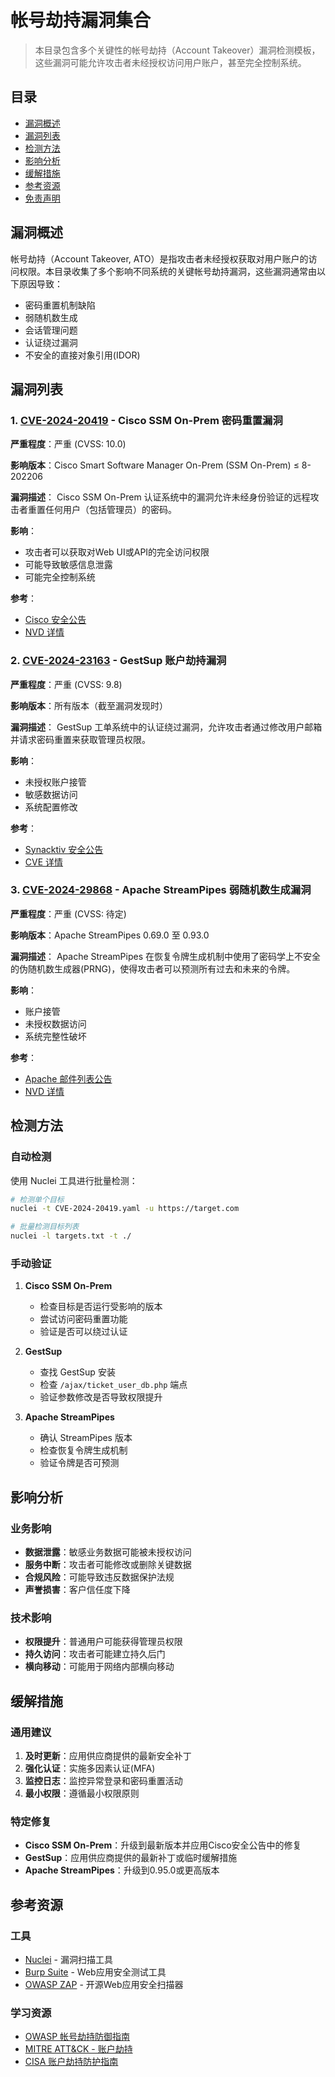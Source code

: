 # 帐号劫持漏洞集合

> 本目录包含多个关键性的帐号劫持（Account Takeover）漏洞检测模板，这些漏洞可能允许攻击者未经授权访问用户账户，甚至完全控制系统。

## 目录

- [漏洞概述](#漏洞概述)
- [漏洞列表](#漏洞列表)
- [检测方法](#检测方法)
- [影响分析](#影响分析)
- [缓解措施](#缓解措施)
- [参考资源](#参考资源)
- [免责声明](#免责声明)

## 漏洞概述

帐号劫持（Account Takeover, ATO）是指攻击者未经授权获取对用户账户的访问权限。本目录收集了多个影响不同系统的关键帐号劫持漏洞，这些漏洞通常由以下原因导致：

- 密码重置机制缺陷
- 弱随机数生成
- 会话管理问题
- 认证绕过漏洞
- 不安全的直接对象引用(IDOR)

## 漏洞列表

### 1. [CVE-2024-20419](CVE-2024-20419.yaml) - Cisco SSM On-Prem 密码重置漏洞

**严重程度**：严重 (CVSS: 10.0)

**影响版本**：Cisco Smart Software Manager On-Prem (SSM On-Prem) ≤ 8-202206

**漏洞描述**：
Cisco SSM On-Prem 认证系统中的漏洞允许未经身份验证的远程攻击者重置任何用户（包括管理员）的密码。

**影响**：
- 攻击者可以获取对Web UI或API的完全访问权限
- 可能导致敏感信息泄露
- 可能完全控制系统

**参考**：
- [Cisco 安全公告](https://sec.cloudapps.cisco.com/security/center/content/CiscoSecurityAdvisory/cisco-sa-cssm-auth-sLw3uhUy)
- [NVD 详情](https://nvd.nist.gov/vuln/detail/CVE-2024-20419)

### 2. [CVE-2024-23163](CVE-2024-23163.yaml) - GestSup 账户劫持漏洞

**严重程度**：严重 (CVSS: 9.8)

**影响版本**：所有版本（截至漏洞发现时）

**漏洞描述**：
GestSup 工单系统中的认证绕过漏洞，允许攻击者通过修改用户邮箱并请求密码重置来获取管理员权限。

**影响**：
- 未授权账户接管
- 敏感数据访问
- 系统配置修改

**参考**：
- [Synacktiv 安全公告](https://www.synacktiv.com/advisories/multiple-vulnerabilities-on-gestsup-3244)
- [CVE 详情](https://cve.mitre.org/cgi-bin/cvename.cgi?name=CVE-2024-23163)

### 3. [CVE-2024-29868](CVE-2024-29868.yaml) - Apache StreamPipes 弱随机数生成漏洞

**严重程度**：严重 (CVSS: 待定)

**影响版本**：Apache StreamPipes 0.69.0 至 0.93.0

**漏洞描述**：
Apache StreamPipes 在恢复令牌生成机制中使用了密码学上不安全的伪随机数生成器(PRNG)，使得攻击者可以预测所有过去和未来的令牌。

**影响**：
- 账户接管
- 未授权数据访问
- 系统完整性破坏

**参考**：
- [Apache 邮件列表公告](https://lists.apache.org/thread/g7t7zctvq2fysrw1x17flnc12592nhx7)
- [NVD 详情](https://nvd.nist.gov/vuln/detail/CVE-2024-29868)

## 检测方法

### 自动检测

使用 Nuclei 工具进行批量检测：

```bash
# 检测单个目标
nuclei -t CVE-2024-20419.yaml -u https://target.com

# 批量检测目标列表
nuclei -l targets.txt -t ./
```

### 手动验证

1. **Cisco SSM On-Prem**
   - 检查目标是否运行受影响的版本
   - 尝试访问密码重置功能
   - 验证是否可以绕过认证

2. **GestSup**
   - 查找 GestSup 安装
   - 检查 `/ajax/ticket_user_db.php` 端点
   - 验证参数修改是否导致权限提升

3. **Apache StreamPipes**
   - 确认 StreamPipes 版本
   - 检查恢复令牌生成机制
   - 验证令牌是否可预测

## 影响分析

### 业务影响

- **数据泄露**：敏感业务数据可能被未授权访问
- **服务中断**：攻击者可能修改或删除关键数据
- **合规风险**：可能导致违反数据保护法规
- **声誉损害**：客户信任度下降

### 技术影响

- **权限提升**：普通用户可能获得管理员权限
- **持久访问**：攻击者可能建立持久后门
- **横向移动**：可能用于网络内部横向移动

## 缓解措施

### 通用建议

1. **及时更新**：应用供应商提供的最新安全补丁
2. **强化认证**：实施多因素认证(MFA)
3. **监控日志**：监控异常登录和密码重置活动
4. **最小权限**：遵循最小权限原则

### 特定修复

- **Cisco SSM On-Prem**：升级到最新版本并应用Cisco安全公告中的修复
- **GestSup**：应用供应商提供的最新补丁或临时缓解措施
- **Apache StreamPipes**：升级到0.95.0或更高版本

## 参考资源

### 工具

- [Nuclei](https://github.com/projectdiscovery/nuclei) - 漏洞扫描工具
- [Burp Suite](https://portswigger.net/burp) - Web应用安全测试工具
- [OWASP ZAP](https://www.zaproxy.org/) - 开源Web应用安全扫描器

### 学习资源

- [OWASP 帐号劫持防御指南](https://cheatsheetseries.owasp.org/cheatsheets/Credential_Stuffing_Prevention_Cheat_Sheet.html)
- [MITRE ATT&CK - 账户劫持](https://attack.mitre.org/techniques/T1199/)
- [CISA 账户劫持防护指南](https://www.cisa.gov/secure-our-digital-future/account-takeover)


